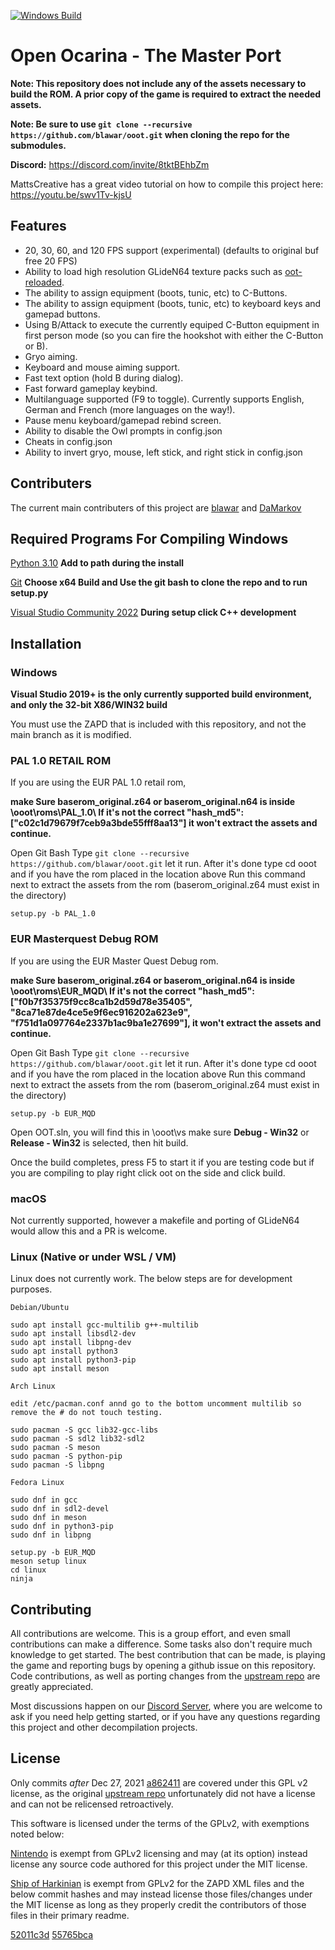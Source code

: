 [![Windows Build](https://github.com/blawar/ooot/actions/workflows/msbuild.yml/badge.svg)](https://github.com/blawar/ooot/actions/workflows/msbuild.yml)

# Open Ocarina - The Master Port

**Note: This repository does not include any of the assets necessary to build the ROM. A prior copy of the game is required to extract the needed assets.**

**Note: Be sure to use ``git clone --recursive https://github.com/blawar/ooot.git`` when cloning the repo for the submodules.**

**Discord:** <https://discord.com/invite/8tktBEhbZm>

MattsCreative has a great video tutorial on how to compile this project here: <https://youtu.be/swv1Tv-kjsU>


## Features

- 20, 30, 60, and 120 FPS support (experimental) (defaults to original buf free 20 FPS)
- Ability to load high resolution GLideN64 texture packs such as [oot-reloaded](https://evilgames.eu/texture-packs/oot-reloaded.htm).
- The ability to assign equipment (boots, tunic, etc) to C-Buttons.
- The ability to assign equipment (boots, tunic, etc) to keyboard keys and gamepad buttons.
- Using B/Attack to execute the currently equiped C-Button equipment in first person mode (so you can fire the hookshot with either the C-Button or B).
- Gryo aiming.
- Keyboard and mouse aiming support.
- Fast text option (hold B during dialog).
- Fast forward gameplay keybind.
- Multilanguage supported (F9 to toggle).  Currently supports English, German and French (more languages on the way!).
- Pause menu keyboard/gamepad rebind screen.
- Ability to disable the Owl prompts in config.json
- Cheats in config.json
- Ability to invert gryo, mouse, left stick, and right stick in config.json

## Contributers
The current main contributers of this project are [blawar](https://github.com/blawar) and [DaMarkov](https://github.com/damarkov)

## Required Programs For Compiling Windows

[Python 3.10](https://www.python.org/downloads/) **Add to path during the install**

[Git](https://git-scm.com/) **Choose x64 Build and Use the git bash to clone the repo and to run setup.py**

[Visual Studio Community 2022](https://visualstudio.microsoft.com/vs/community/) **During setup click C++ development**

## Installation

### Windows

**Visual Studio 2019+ is the only currently supported build environment, and only the 32-bit X86/WIN32 build**

You must use the ZAPD that is included with this repository, and not the main branch as it is modified.

### PAL 1.0 RETAIL ROM
If you are using the EUR PAL 1.0 retail rom,

**make Sure baserom_original.z64 or baserom_original.n64 is inside 
\ooot\roms\PAL_1.0\ If it's not the correct "hash_md5": ["c02c1d79679f7ceb9a3bde55fff8aa13"] it won't extract the assets and continue.**

Open Git Bash Type ``git clone --recursive https://github.com/blawar/ooot.git`` let it run.
After it's done type cd ooot and if you have the rom placed in the location above 
Run this command next to extract the assets from the rom (baserom_original.z64 must exist in the directory)

```
setup.py -b PAL_1.0
```

### EUR Masterquest Debug ROM
If you are using the EUR Master Quest Debug rom.

**make Sure baserom_original.z64 or baserom_original.n64 is inside 
\ooot\roms\EUR_MQD\ If it's not the correct "hash_md5": ["f0b7f35375f9cc8ca1b2d59d78e35405", "8ca71e87de4ce5e9f6ec916202a623e9", "f751d1a097764e2337b1ac9ba1e27699"], it won't extract the assets and continue.**

Open Git Bash Type ``git clone --recursive https://github.com/blawar/ooot.git`` let it run.
After it's done type cd ooot and if you have the rom placed in the location above 
Run this command next to extract the assets from the rom (baserom_original.z64 must exist in the directory)
```
setup.py -b EUR_MQD
```

Open OOT.sln, you will find this in \ooot\vs make sure **Debug - Win32** or **Release - Win32** is selected, then hit build.

Once the build completes, press F5 to start it if you are testing code but if you are compiling to play right click oot on the side and click build.

### macOS

Not currently supported, however a makefile and porting of GLideN64 would allow this and a PR is welcome.

### Linux (Native or under WSL / VM)
Linux does not currently work.  The below steps are for development purposes.

```
Debian/Ubuntu

sudo apt install gcc-multilib g++-multilib
sudo apt install libsdl2-dev
sudo apt install libpng-dev
sudo apt install python3
sudo apt install python3-pip
sudo apt install meson

Arch Linux

edit /etc/pacman.conf annd go to the bottom uncomment multilib so remove the # do not touch testing.

sudo pacman -S gcc lib32-gcc-libs
sudo pacman -S sdl2 lib32-sdl2
sudo pacman -S meson
sudo pacman -S python-pip
sudo pacman -S libpng

Fedora Linux

sudo dnf in gcc
sudo dnf in sdl2-devel
sudo dnf in meson
sudo dnf in python3-pip
sudo dnf in libpng

setup.py -b EUR_MQD
meson setup linux
cd linux
ninja
```


## Contributing

All contributions are welcome. This is a group effort, and even small contributions can make a difference.
Some tasks also don't require much knowledge to get started.  The best contribution that can be made, is playing the game and reporting bugs by opening a github issue on this repository.  Code contributions, as well as porting changes from the [upstream repo](https://github.com/zeldaret/oot) are greatly appreciated.

Most discussions happen on our [Discord Server](https://discord.com/invite/8tktBEhbZm), where you are welcome to ask if you need help getting started, or if you have any questions regarding this project and other decompilation projects.

## License

Only commits *after* Dec 27, 2021 [a862411](https://github.com/blawar/ooot/commit/a862411f00c536770850f2c4e9e9b2edfea8947b) are covered under this GPL v2 license, as the original [upstream repo](https://github.com/zeldaret/oot/) unfortunately did not have a license and can not be relicensed retroactively.

This software is licensed under the terms of the GPLv2, with exemptions noted below:

[Nintendo](https://github.com/Nintendo) is exempt from GPLv2 licensing and may (at its option) instead license any source code authored for this project under the MIT license.

[Ship of Harkinian](https://github.com/HarbourMasters/Shipwright) is exempt from GPLv2 for the ZAPD XML files and the below commit hashes and may instead license those files/changes under the MIT license as long as they properly credit the contributors of those files in their primary readme.

[52011c3d](https://github.com/blawar/ooot/commit/52011c3d38464a75461c9eb09bf6cb86b4c171b3)
[55765bca](https://github.com/blawar/ooot/commit/55765bca971154215348ae3eb533b0902af24d66)

